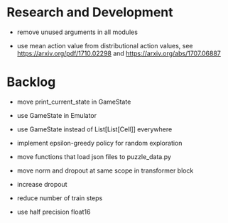 # Research and Development

- remove unused arguments in all modules

- use mean action value from distributional action values, see https://arxiv.org/pdf/1710.02298 and https://arxiv.org/abs/1707.06887

# Backlog

- move print_current_state in GameState
- use GameState in Emulator
- use GameState instead of List[List[Cell]] everywhere

- implement epsilon-greedy policy for random exploration

- move functions that load json files to puzzle_data.py
- move norm and dropout at same scope in transformer block
- increase dropout

- reduce number of train steps
- use half precision float16
